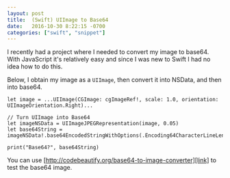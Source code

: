 ```yaml
---
layout: post
title:  (Swift) UIImage to Base64
date:   2016-10-30 8:22:15 -0700
categories: ["swift", "snippet"]
---
```


I recently had a project where I needed to convert my image to base64. With JavaScript it's relatively easy and since I was new to Swift I had no idea how to do this.

Below, I obtain my image as a `UIImage`, then convert it into NSData, and then into base64.

```
let image = ...UIImage(CGImage: cgImageRef!, scale: 1.0, orientation: UIImageOrientation.Right)...
 
// Turn UIImage into Base64
let imageNSData = UIImageJPEGRepresentation(image, 0.05)
let base64String = imageNSData!.base64EncodedStringWithOptions(.Encoding64CharacterLineLength)

print("Base64?", base64String)
```

You can use [http://codebeautify.org/base64-to-image-converter][link] to test the base64 image.

[link]: http://codebeautify.org/base64-to-image-converter
